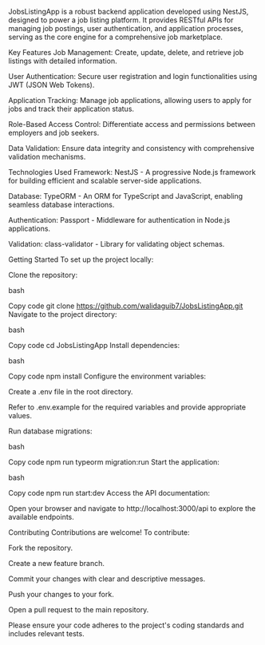 
JobsListingApp is a robust backend application developed using NestJS, designed to power a job listing platform. It provides RESTful APIs for managing job postings, user authentication, and application processes, serving as the core engine for a comprehensive job marketplace.

Key Features
Job Management: Create, update, delete, and retrieve job listings with detailed information.

User Authentication: Secure user registration and login functionalities using JWT (JSON Web Tokens).

Application Tracking: Manage job applications, allowing users to apply for jobs and track their application status.

Role-Based Access Control: Differentiate access and permissions between employers and job seekers.

Data Validation: Ensure data integrity and consistency with comprehensive validation mechanisms.

Technologies Used
Framework: NestJS - A progressive Node.js framework for building efficient and scalable server-side applications.

Database: TypeORM - An ORM for TypeScript and JavaScript, enabling seamless database interactions.

Authentication: Passport - Middleware for authentication in Node.js applications.

Validation: class-validator - Library for validating object schemas.

Getting Started
To set up the project locally:

Clone the repository:

bash

Copy code
git clone https://github.com/walidaguib7/JobsListingApp.git
Navigate to the project directory:

bash

Copy code
cd JobsListingApp
Install dependencies:

bash

Copy code
npm install
Configure the environment variables:

Create a .env file in the root directory.

Refer to .env.example for the required variables and provide appropriate values.

Run database migrations:

bash

Copy code
npm run typeorm migration:run
Start the application:

bash

Copy code
npm run start:dev
Access the API documentation:

Open your browser and navigate to http://localhost:3000/api to explore the available endpoints.

Contributing
Contributions are welcome! To contribute:

Fork the repository.

Create a new feature branch.

Commit your changes with clear and descriptive messages.

Push your changes to your fork.

Open a pull request to the main repository.

Please ensure your code adheres to the project's coding standards and includes relevant tests.
